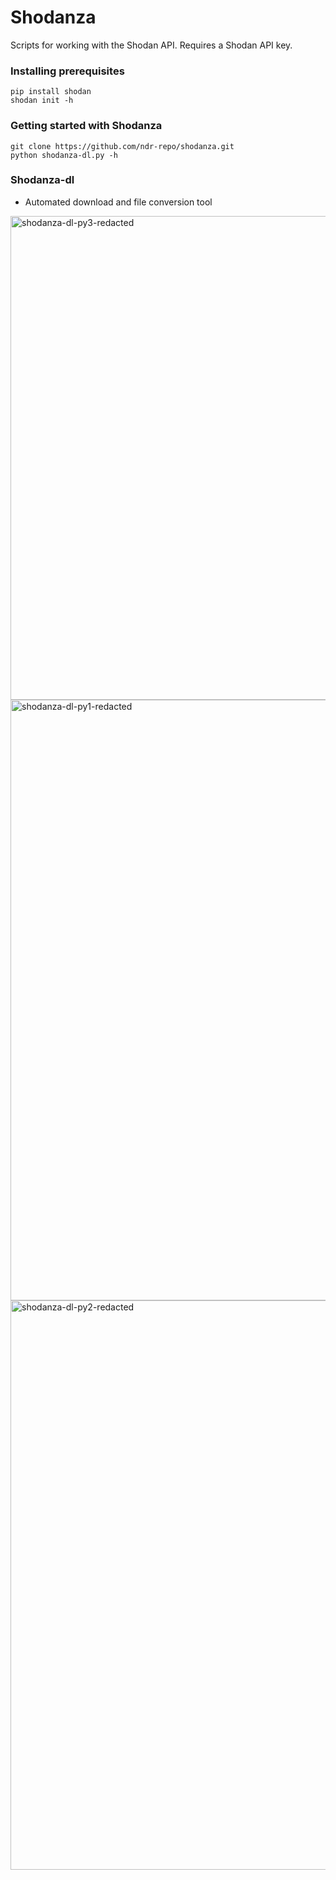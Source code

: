 # Shodanza
Scripts for working with the Shodan API. Requires a Shodan API key.

### Installing prerequisites 
```
pip install shodan
shodan init -h
```

### Getting started with Shodanza

```
git clone https://github.com/ndr-repo/shodanza.git
python shodanza-dl.py -h
```

### Shodanza-dl
- Automated download and file conversion tool
<img width="774" alt="shodanza-dl-py3-redacted" src="https://github.com/user-attachments/assets/ca0d6685-192c-4867-b350-3e7494d4afa3" />
<img width="961" alt="shodanza-dl-py1-redacted" src="https://github.com/user-attachments/assets/e959589c-f25a-43e6-a224-83e9a1676212" />
<img width="911" alt="shodanza-dl-py2-redacted" src="https://github.com/user-attachments/assets/d58772e5-9115-4679-968e-3b3fc04dbd36" />

